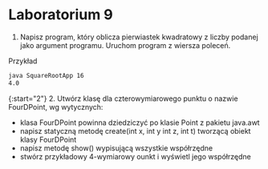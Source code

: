 # Laboratorium 9

1. Napisz program, który oblicza pierwiastek kwadratowy z liczby podanej jako argument programu. Uruchom program z wiersza poleceń.

Przykład

```bash
java SquareRootApp 16
4.0
```
{:start="2"}
2. Utwórz klasę dla czterowymiarowego punktu o nazwie FourDPoint, wg wytycznych:
- klasa FourDPoint powinna dziedziczyć po klasie Point z pakietu java.awt
- napisz statyczną metodę create(int x, int y int z, int t) tworzącą obiekt klasy FourDPoint
- napisz metodę show() wypisującą wszystkie współrzędne
- stwórz przykładowy 4-wymiarowy ounkt i wyświetl jego współrzędne
 